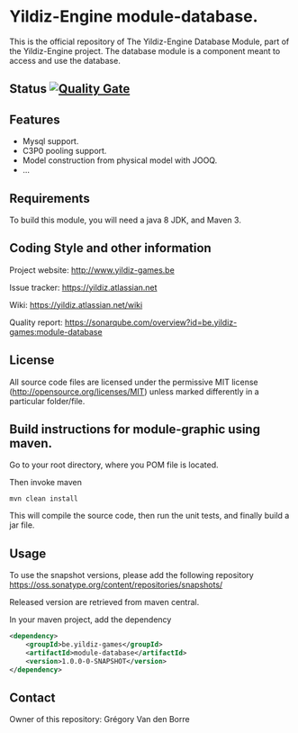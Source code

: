 # Yildiz-Engine module-database.

This is the official repository of The Yildiz-Engine Database Module, part of the Yildiz-Engine project.
The database module is a component meant to access and use the database.

## Status [![Quality Gate](https://www.sonarqube.com/api/badges/gate?key=be.yildiz-games:module-database)](https://sonarqube.com/overview?id=be.yildiz-games:module-database)

## Features

* Mysql support.
* C3P0 pooling support.
* Model construction from physical model with JOOQ.
* ...

## Requirements

To build this module, you will need a java 8 JDK, and Maven 3.

## Coding Style and other information

Project website:
http://www.yildiz-games.be

Issue tracker:
https://yildiz.atlassian.net

Wiki:
https://yildiz.atlassian.net/wiki

Quality report:
https://sonarqube.com/overview?id=be.yildiz-games:module-database

## License

All source code files are licensed under the permissive MIT license
(http://opensource.org/licenses/MIT) unless marked differently in a particular folder/file.
## Build instructions for module-graphic using maven.

Go to your root directory, where you POM file is located.

Then invoke maven

	mvn clean install

This will compile the source code, then run the unit tests, and finally build a jar file.

## Usage

To use the snapshot versions, please add the following repository
https://oss.sonatype.org/content/repositories/snapshots/

Released version are retrieved from maven central.

In your maven project, add the dependency

```xml
<dependency>
    <groupId>be.yildiz-games</groupId>
    <artifactId>module-database</artifactId>
    <version>1.0.0-0-SNAPSHOT</version>
</dependency>
```
## Contact
Owner of this repository: Grégory Van den Borre